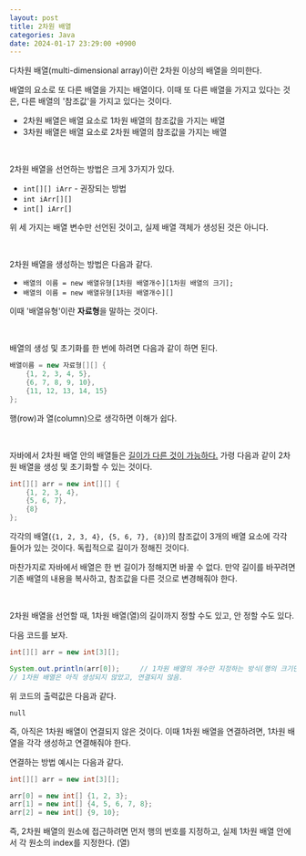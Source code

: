 ```yaml
---
layout: post
title: 2차원 배열
categories: Java
date: 2024-01-17 23:29:00 +0900
---
```

다차원 배열(multi-dimensional array)이란 2차원 이상의 배열을 의미한다.

배열의 요소로 또 다른 배열을 가지는 배열이다. 이때 또 다른 배열을 가지고 있다는 것은, 다른 배열의 '참조값'을 가지고 있다는 것이다.

- 2차원 배열은 배열 요소로 1차원 배열의 참조값을 가지는 배열
- 3차원 배열은 배열 요소로 2차원 배열의 참조값을 가지는 배열

<br>

2차원 배열을 선언하는 방법은 크게 3가지가 있다.

* ```int[][] iArr``` - 권장되는 방법
* ```int iArr[][]```
* ```int[] iArr[]```

위 세 가지는 배열 변수만 선언된 것이고, 실제 배열 객체가 생성된 것은 아니다.

<br>

2차원 배열을 생성하는 방법은 다음과 같다.

* ```배열의 이름 = new 배열유형[1차원 배열개수][1차원 배열의 크기];```
* ```배열의 이름 = new 배열유형[1차원 배열개수][]```

이때 '배열유형'이란 <b>자료형</b>을 말하는 것이다.

<br>

배열의 생성 및 초기화를 한 번에 하려면 다음과 같이 하면 된다.

```java
배열이름 = new 자료형[][] {
    {1, 2, 3, 4, 5},
    {6, 7, 8, 9, 10},
    {11, 12, 13, 14, 15}
};
```

행(row)과 열(column)으로 생각하면 이해가 쉽다.

<br>

자바에서 2차원 배열 안의 배열들은 <u>길이가 다른 것이 가능하다.</u> 가령 다음과 같이 2차원 배열을 생성 및 초기화할 수 있는 것이다.

```java
int[][] arr = new int[][] {
    {1, 2, 3, 4},
    {5, 6, 7},
    {8}
};
```

각각의 배열(```{1, 2, 3, 4}, {5, 6, 7}, {8}```)의 참조값이 3개의 배열 요소에 각각 들어가 있는 것이다. 독립적으로 길이가 정해진 것이다.

마찬가지로 자바에서 배열은 한 번 길이가 정해지면 바꿀 수 없다. 만약 길이를 바꾸려면 기존 배열의 내용을 복사하고, 참조값을 다른 것으로 변경해줘야 한다.

<br>

2차원 배열을 선언할 때, 1차원 배열(열)의 길이까지 정할 수도 있고, 안 정할 수도 있다.

다음 코드를 보자.

```java
int[][] arr = new int[3][];

System.out.println(arr[0]);     // 1차원 배열의 개수만 지정하는 방식(행의 크기만 지정)
// 1차원 배열은 아직 생성되지 않았고, 연결되지 않음.
```

위 코드의 출력값은 다음과 같다.

```
null
```

즉, 아직은 1차원 배열이 연결되지 않은 것이다. 이때 1차원 배열을 연결하려면, 1차원 배열을 각각 생성하고 연결해줘야 한다.

연결하는 방법 예시는 다음과 같다.

```java
int[][] arr = new int[3][];

arr[0] = new int[] {1, 2, 3};
arr[1] = new int[] {4, 5, 6, 7, 8};
arr[2] = new int[] {9, 10};
```

즉, 2차원 배열의 원소에 접근하려면 먼저 행의 번호를 지정하고, 실제 1차원 배열 안에서 각 원소의 index를 지정한다. (열)